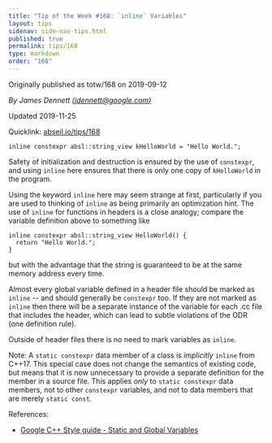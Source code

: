 ```yaml
---
title: "Tip of the Week #168: `inline` Variables"
layout: tips
sidenav: side-nav-tips.html
published: true
permalink: tips/168
type: markdown
order: "168"
---
```


Originally published as totw/168 on 2019-09-12

*By James Dennett [(jdennett@google.com)](mailto:jdennett@google.com)*

Updated 2019-11-25

Quicklink: [abseil.io/tips/168](https://abseil.io/tips/168)

```
inline constexpr absl::string_view kHelloWorld = "Hello World.";
```

Safety of initialization and destruction is ensured by the use of `constexpr`,
and using `inline` here ensures that there is only one copy of `kHelloWorld` in
the program.

Using the keyword `inline` here may seem strange at first, particularly if you
are used to thinking of `inline` as being primarily an optimization hint. The
use of `inline` for functions in headers is a close analogy; compare the
variable definition above to something like

```
inline constexpr absl::string_view HelloWorld() {
  return "Hello World.";
}
```

but with the advantage that the string is guaranteed to be at the same memory
address every time.

Almost every global variable defined in a header file should be marked as
`inline` -- and should generally be `constexpr` too. If they are not marked as
`inline` then there will be a separate instance of the variable for each .cc
file that includes the header, which can lead to subtle violations of the ODR
(one definition rule).

Outside of header files there is no need to mark variables as `inline`.

Note: A `static constexpr` data member of a class is _implicitly_ `inline` from
C++17. This special case does not change the semantics of existing code, but
means that it is now unnecessary to provide a separate definition for the member
in a source file. This applies _only_ to `static constexpr` data members, not to
other `constexpr` variables, and not to data members that are merely `static
const`.

References:

*   [Google C++ Style guide - Static and Global Variables](https://google.github.io/styleguide/cppguide.html#Static_and_Global_Variables)
